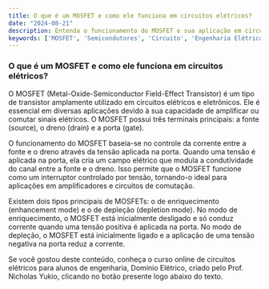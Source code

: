 ```yaml
---
title: O que é um MOSFET e como ele funciona em circuitos elétricos?
date: "2024-08-21"
description: Entenda o funcionamento do MOSFET e sua aplicação em circuitos elétricos.
keywords: ['MOSFET', 'Semicondutores', 'Circuito', 'Engenharia Elétrica']
---
```


### O que é um MOSFET e como ele funciona em circuitos elétricos?

O MOSFET (Metal-Oxide-Semiconductor Field-Effect Transistor) é um tipo de transistor amplamente utilizado em circuitos elétricos e eletrônicos. Ele é essencial em diversas aplicações devido à sua capacidade de amplificar ou comutar sinais elétricos. O MOSFET possui três terminais principais: a fonte (source), o dreno (drain) e a porta (gate).

O funcionamento do MOSFET baseia-se no controle da corrente entre a fonte e o dreno através da tensão aplicada na porta. Quando uma tensão é aplicada na porta, ela cria um campo elétrico que modula a condutividade do canal entre a fonte e o dreno. Isso permite que o MOSFET funcione como um interruptor controlado por tensão, tornando-o ideal para aplicações em amplificadores e circuitos de comutação.

Existem dois tipos principais de MOSFETs: o de enriquecimento (enhancement mode) e o de depleção (depletion mode). No modo de enriquecimento, o MOSFET está inicialmente desligado e só conduz corrente quando uma tensão positiva é aplicada na porta. No modo de depleção, o MOSFET está inicialmente ligado e a aplicação de uma tensão negativa na porta reduz a corrente.

Se você gostou deste conteúdo, conheça o curso online de circuitos elétricos para alunos de engenharia, Domínio Elétrico, criado pelo Prof. Nicholas Yukio, clicando no botão presente logo abaixo do texto.